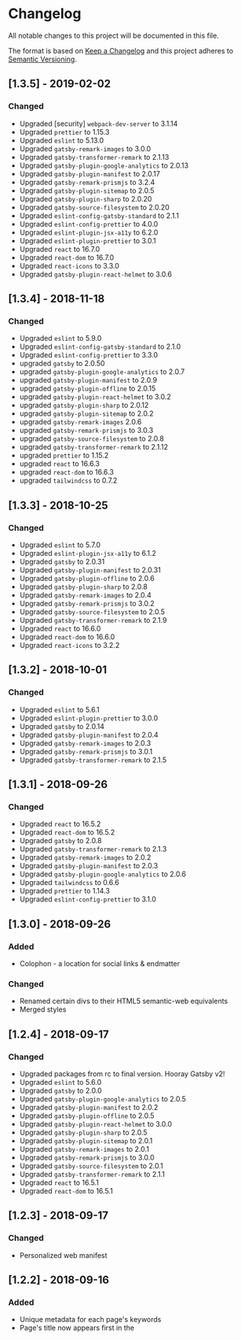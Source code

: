 # Changelog

All notable changes to this project will be documented in this file.

The format is based on [Keep a Changelog](http://keepachangelog.com/en/1.0.0/)
and this project adheres to [Semantic Versioning](http://semver.org/spec/v2.0.0.html).

## [1.3.5] - 2019-02-02

### Changed

- Upgraded [security] `webpack-dev-server` to 3.1.14
- Upgraded `prettier` to 1.15.3
- Upgraded `eslint` to 5.13.0
- Upgraded `gatsby-remark-images` to 3.0.0
- Upgraded `gatsby-transformer-remark` to 2.1.13
- Upgraded `gatsby-plugin-google-analytics` to 2.0.13
- Upgraded `gatsby-plugin-manifest` to 2.0.17
- Upgraded `gatsby-remark-prismjs` to 3.2.4
- Upgraded `gatsby-plugin-sitemap` to 2.0.5
- Upgraded `gatsby-plugin-sharp` to 2.0.20
- Upgraded `gatsby-source-filesystem` to 2.0.20
- Upgraded `eslint-config-gatsby-standard` to 2.1.1
- Upgraded `eslint-config-prettier` to 4.0.0
- Upgraded `eslint-plugin-jsx-a11y` to 6.2.0
- Upgraded `eslint-plugin-prettier` to 3.0.1
- Upgraded `react` to 16.7.0
- Upgraded `react-dom` to 16.7.0
- Upgraded `react-icons` to 3.3.0
- Upgraded `gatsby-plugin-react-helmet` to 3.0.6

## [1.3.4] - 2018-11-18

### Changed

- Upgraded `eslint` to 5.9.0
- Upgraded `eslint-config-gatsby-standard` to 2.1.0
- Upgraded `eslint-config-prettier` to 3.3.0
- upgraded `gatsby` to 2.0.50
- upgraded `gatsby-plugin-google-analytics` to 2.0.7
- upgraded `gatsby-plugin-manifest` to 2.0.9
- upgraded `gatsby-plugin-offline` to 2.0.15
- upgraded `gatsby-plugin-react-helmet` to 3.0.2
- upgraded `gatsby-plugin-sharp` to 2.0.12
- upgraded `gatsby-plugin-sitemap` to 2.0.2
- upgraded `gatsby-remark-images` 2.0.6
- upgraded `gatsby-remark-prismjs` to 3.0.3
- upgraded `gatsby-source-filesystem` to 2.0.8
- upgraded `gatsby-transformer-remark` to 2.1.12
- upgraded `prettier` to 1.15.2
- upgraded `react` to 16.6.3
- upgraded `react-dom` to 16.6.3
- upgraded `tailwindcss` to 0.7.2

## [1.3.3] - 2018-10-25

### Changed

- Upgraded `eslint` to 5.7.0
- Upgraded `eslint-plugin-jsx-a11y` to 6.1.2
- Upgraded `gatsby` to 2.0.31
- Upgraded `gatsby-plugin-manifest` to 2.0.31
- Upgraded `gatsby-plugin-offline` to 2.0.6
- Upgraded `gatsby-plugin-sharp` to 2.0.8
- Upgraded `gatsby-remark-images` to 2.0.4
- Upgraded `gatsby-remark-prismjs` to 3.0.2
- Upgraded `gatsby-source-filesystem` to 2.0.5
- Upgraded `gatsby-transformer-remark` to 2.1.9
- Upgraded `react` to 16.6.0
- Upgraded `react-dom` to 16.6.0
- Upgraded `react-icons` to 3.2.2

## [1.3.2] - 2018-10-01

### Changed

- Upgraded `eslint` to 5.6.1
- Upgraded `eslint-plugin-prettier` to 3.0.0
- Upgraded `gatsby` to 2.0.14
- Upgraded `gatsby-plugin-manifest` to 2.0.4
- Upgraded `gatsby-remark-images` to 2.0.3
- Upgraded `gatsby-remark-prismjs` to 3.0.1
- Upgraded `gatsby-transformer-remark` to 2.1.5

## [1.3.1] - 2018-09-26

### Changed

- Upgraded `react` to 16.5.2
- Upgraded `react-dom` to 16.5.2
- Upgraded `gatsby` to 2.0.8
- Upgraded `gatsby-transformer-remark` to 2.1.3
- Upgraded `gatsby-remark-images` to 2.0.2
- Upgraded `gatsby-plugin-manifest` to 2.0.3
- Upgraded `gatsby-plugin-google-analytics` to 2.0.6
- Upgraded `tailwindcss` to 0.6.6
- Upgraded `prettier` to 1.14.3
- Upgraded `eslint-config-prettier` to 3.1.0

## [1.3.0] - 2018-09-26

### Added

- Colophon - a location for social links & endmatter

### Changed

- Renamed certain divs to their HTML5 semantic-web equivalents
- Merged styles

## [1.2.4] - 2018-09-17

### Changed

- Upgraded packages from rc to final version. Hooray Gatsby v2!
- Upgraded `eslint` to 5.6.0
- Upgraded `gatsby` to 2.0.0
- Upgraded `gatsby-plugin-google-analytics` to 2.0.5
- Upgraded `gatsby-plugin-manifest` to 2.0.2
- Upgraded `gatsby-plugin-offline` to 2.0.5
- Upgraded `gatsby-plugin-react-helmet` to 3.0.0
- Upgraded `gatsby-plugin-sharp` to 2.0.5
- Upgraded `gatsby-plugin-sitemap` to 2.0.1
- Upgraded `gatsby-remark-images` to 2.0.1
- Upgraded `gatsby-remark-prismjs` to 3.0.0
- Upgraded `gatsby-source-filesystem` to 2.0.1
- Upgraded `gatsby-transformer-remark` to 2.1.1
- Upgraded `react` to 16.5.1
- Upgraded `react-dom` to 16.5.1

## [1.2.3] - 2018-09-17

### Changed

- Personalized web manifest

## [1.2.2] - 2018-09-16

### Added

- Unique metadata for each page's keywords
- Page's title now appears first in the <title> tag

### Removed

- site metadata that should be unique for each page

## [1.2.1] - 2018-09-12

### Changed

- Upgraded `gatsby` to the latest v2 rc
- Upgraded `gatsby-plugin-offline` to the latest v2 rc
- Upgraded `gatsby-plugin-sharp` to the latest v2 rc
- Upgraded `gatsby-remark-images` to the latest v2 rc
- Upgraded `gatsby-source-filesystem` to the latest v2 rc
- Upgraded `gatsby-transformer-remark` to the latest v2 rc

## [1.2.0] - 2018-09-11

### Changed

- Changed styling to use TailwindCSS

### Added

- `tailwindcss` - For CSS styling
- `purgecss` - To ensure the minimum amount of CSS is downloaded to the user's browser

## [1.1.1] - 2018-09-09

### Changed

- Upgraded `react` to 16.5.0
- Upgraded `react-dom` to 16.5.0

## [1.1.0] - 2018-09-07

### Changed

- Upgraded `gatsby` to latest v2 rc
- Upgraded `gatsby-plugin-offline` to latest v2 rc
- Upgraded `gatsby-source-filesystem` to latest v2 rc
- Upgraded `gatsby-transformer-remark` to latest v2 rc
- Upgraded `gatsby-plugin-google-analytics` to latest v2 rc
- Images that have title attributes now show that title as their captions
- Other minor image setting tweaks

### Added

- `gatsby-remark-images` and `gatsby-plugin-sharp` to be able to use images in markdown
- `gatsby-plug-sitemap` for SEO stuff

## [1.0.2] - 2018-09-06

### Changed

- Updated Gatsby to latest rc
- Updated `gatsby-plugin-offline` to the latest rc
- Upgraded `eslint` from 5.4 to 5.5
- Upgraded `eslint-config-gatsby-standard` from 1.2.2 to 2.0.0
  - Takes care of the deprecation error messages while linting. Yay!

## [1.0.1] - 2018-09-04

### Changed

- Date format is converted to Zulu time and is displayed in Big Endian style. Today's date would be 2018-09-04 23:02
- Moved draft filter from generator to graphql

## [1.0] - 2018-09-03

### Added

- Initialized default gatsby v2 project (based on `gatsby-starter-default`)
- License for code created specifically for this site
- eslint and rules for AirBnB style guide and Gatsby
- Testing out an a11y rule for eslint
- `editorconfig` to help with whitespace in code
- `gatsby-source-filesystem` to read markdown files from the filesystem
- `gatsby-transformer-remark` to transform those markdown files to HTML
- `gatsby-remark-prismjs` & `prismjs` to have nice code highlighting
- Existing markdown files from old blog - these are useful for testing the layout and design of the site
- `gatsby-plugin-google-analytics` to continue using Google Analytics

### Changed

- Renamed license for gatsby content to show that it is for the gatsby-created content
- Replaced `gatsby-start-default` branded content in `package.json` to reflect the name and goal of this project
- Renamed JS files that used jsx to have the `.jsx` extension.
- Renamed `.prettierrc` config file to `.prettierrc.json` to remind me of its format
- Removed h1 from header so that only one h1 per page will be available. This is for #a11y
- Allow a "draft: true" in the yml header of a markdown file to ensure that it won't get published

### Removed

- npm-based lock file since this project is using yarn instead
